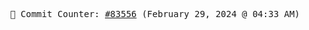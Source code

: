 <p align="center">
    <samp>
        📮 Commit Counter: <a href="https://github.com/Javascript-void0/Javascript-void0/commits/main">#83556</a> (February 29, 2024 @ 04:33 AM)
    </samp>
</p>